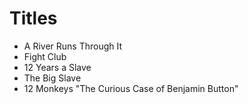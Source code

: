 # Titles

- A River Runs Through It
- Fight Club
- 12 Years a Slave
- The Big Slave
- 12 Monkeys
"The Curious Case of Benjamin Button"
